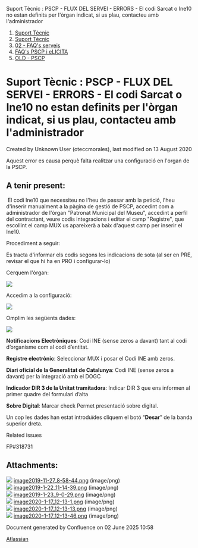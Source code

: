 Suport Tècnic : PSCP - FLUX DEL SERVEI - ERRORS - El codi Sarcat o Ine10 no estan definits per l'òrgan indicat, si us plau, contacteu amb l'administrador  

1.  [Suport Tècnic](index.html)
2.  [Suport Tècnic](13893782.html)
3.  [02 - FAQ's serveis](26313393.html)
4.  [FAQ's PSCP i eLICITA](28705587.html)
5.  [OLD - PSCP](OLD---PSCP_93356826.html)

Suport Tècnic : PSCP - FLUX DEL SERVEI - ERRORS - El codi Sarcat o Ine10 no estan definits per l'òrgan indicat, si us plau, contacteu amb l'administrador
=========================================================================================================================================================

Created by Unknown User (oteccmorales), last modified on 13 August 2020

Aquest error es causa perquè falta realitzar una configuració en l'organ de la PSCP.

A tenir present:
----------------

  
  

 El codi Ine10 que necessiteu no l'heu de passar amb la petició, l'heu d'inserir manualment a la pàgina de gestió de PSCP, accedint com a administrador de l'òrgan "Patronat Municipal del Museu", accedint a perfil del contractant, veure codis integracions i editar el camp "Registre", que escollint el camp MUX us apareixerà a baix d'aquest camp per inserir el Ine10.

Procediment a seguir:

  

Es tracta d'informar els codis segons les indicacions de sota (al ser en PRE, revisar el que hi ha en PRO i configurar-lo)

Cerquem l'òrgan:

![](attachments/30869776/30869781.png)

Accedim a la configuració:

![](attachments/30869776/30869782.png)

Omplim les següents dades:

  

![](attachments/30869776/30869780.png)

  

**Notificacions Electròniques**: Codi INE (sense zeros a davant) tant al codi d’organisme com al codi d’entitat.

**Registre electrònic**: Seleccionar MUX i posar el Codi INE amb zeros.

**Diari oficial de la Generalitat de Catalunya**: Codi INE (sense zeros a davant) per la integració amb el DOGC

**Indicador DIR 3 de la Unitat tramitadora**: Indicar DIR 3 que ens informen al primer quadre del formulari d’alta

**Sobre Digital**: Marcar check Permet presentació sobre digital.

Un cop les dades han estat introduïdes cliquem el botó “**Desar**” de la banda superior dreta.

  

  

Related issues

FP#318731

Attachments:
------------

![](images/icons/bullet_blue.gif) [image2019-11-27\_8-58-44.png](attachments/30869776/30869777.png) (image/png)  
![](images/icons/bullet_blue.gif) [image2019-1-22\_11-14-39.png](attachments/30869776/30869778.png) (image/png)  
![](images/icons/bullet_blue.gif) [image2019-1-23\_9-0-29.png](attachments/30869776/30869779.png) (image/png)  
![](images/icons/bullet_blue.gif) [image2020-1-17\_12-13-1.png](attachments/30869776/30869780.png) (image/png)  
![](images/icons/bullet_blue.gif) [image2020-1-17\_12-13-13.png](attachments/30869776/30869781.png) (image/png)  
![](images/icons/bullet_blue.gif) [image2020-1-17\_12-13-46.png](attachments/30869776/30869782.png) (image/png)  

Document generated by Confluence on 02 June 2025 10:58

[Atlassian](http://www.atlassian.com/)